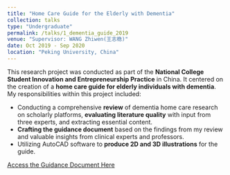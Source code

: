 ```yaml
---
title: "Home Care Guide for the Elderly with Dementia"
collection: talks
type: "Undergraduate"
permalink: /talks/1_dementia_guide_2019
venue: "Supervisor: WANG Zhiwen(王志稳)"
date: Oct 2019 - Sep 2020
location: "Peking University, China"
---
```


This research project was conducted as part of the **National College Student Innovation and Entrepreneurship Practice** in China. It centered on the creation of a **home care guide for elderly individuals with dementia**. My responsibilities within this project included:
* Conducting a comprehensive **review** of dementia home care research on scholarly platforms, **evaluating literature quality** with input from three experts, and extracting essential content.
* **Crafting the guidance document** based on the findings from my review and valuable insights from clinical experts and professors.
* Utilizing AutoCAD software to **produce 2D and 3D illustrations** for the guide.

[Access the Guidance Document Here](https://github.com/YanweiJIN/yanweijin.github.io/files/Dementia_guidance.pdf)
